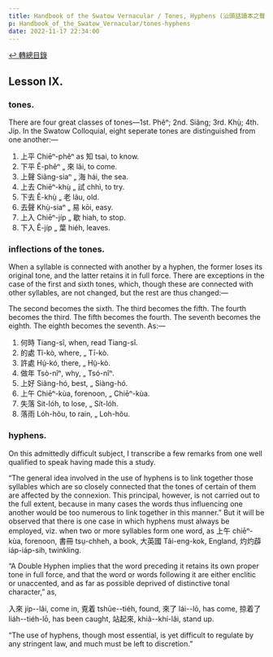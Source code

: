 ```yaml
---
title: Handbook of the Swatow Vernacular / Tones, Hyphens (汕頭話讀本之聲調、連字符)
p: Handbook_of_the_Swatow_Vernacular/tones-hyphens
date: 2022-11-17 22:34:00
---
```


[↩️ 轉總目錄](/Handbook_of_the_Swatow_Vernacular)

## Lesson IX.

### tones.

There are four great classes of tones—1st. Phêⁿ; 2nd. Siãng; 3rd. Khṳ̀; 4th. Jíp. In the Swatow Colloquial, eight seperate tones are distinguished from one another:—

1. 上平 Chiēⁿ-phêⁿ as 知 tsai, to know.
2. 下平 Ẽ-phêⁿ „ 來 lâi, to come.
3. 上聲 Siãng-siaⁿ „ 海 hái, the sea.
4. 上去 Chiēⁿ-khṳ̀ „ 試 chhì, to try.
5. 下去 Ẽ-khṳ̀ „ 老 lãu, old.
6. 去聲 Khṳ̀-siaⁿ „ 易 kōi, easy.
7. 上入 Chiēⁿ-jíp „ 歇 hiah, to stop.
8. 下入 Ẽ-jíp „ 葉 hiéh, leaves.
<!--more-->

### inflections of the tones.

When a syllable is connected with another by a hyphen, the former loses its original tone, and the latter retains it in full force. There are exceptions in the case of the first and sixth tones, which, though these are connected with other syllables, are not changed, but the rest are thus changed:—

The second becomes the sixth.
The third becomes the fifth.
The fourth becomes the third.
The fifth becomes the fourth.
The seventh becomes the eighth.
The eighth becomes the seventh.
As:—
1. 何時 Tiang-sî, when, read Tiang-sî.
2. 的處 Tî-kò, where, „ Tī-kò.
3. 許處 Hṳ́-kó, there, „ Hṳ̃-kò.
4. 做年 Tsò-nîⁿ, why, „ Tsó-nîⁿ.
5. 上好 Siãng-hó, best, „ Siàng-hó.
6. 上午 Chiēⁿ-kùa, forenoon, „ Chiēⁿ-kùa.
7. 失落 Sit-lóh, to lose, „ Sít-lóh.
8. 落雨 Lóh-hõu, to rain, „ Loh-hõu.

### hyphens.

On this admittedly difficult subject, I transcribe a few remarks from one well qualified to speak having made this a study.

“The general idea involved in the use of hyphens is to link together those syllables which are so closely connected that the tones of certain of them are affected by the connexion. This principal, however, is not carried out to the full extent, because in many cases the words thus influencing one another would be too numerous to link together in this manner.” But it will be observed that there is one case in which hyphens must always be employed, viz. when two or more syllables form one word, as 上午 chiēⁿ-kùa, forenoon, 書冊 tsṳ-chheh, a book, 大英國 Tãi-eng-kok, England, 灼灼薜 iáp-iáp-sih, twinkling.

“A Double Hyphen implies that the word preceding it retains its own proper tone in full force, and that the word or words following it are either enclitic or unaccented, and as far as possible deprived of distinctive tonal character,” as,

入來 jíp--lâi, come in, 覔着 tshūe--tiéh, found, 來了 lái--lō, has come, 掠着了 liáh--tiéh-lō, has been caught, 站起來, khiã--khí-lâi, stand up.

“The use of hyphens, though most essential, is yet difficult to regulate by any stringent law, and much must be left to discretion.”
